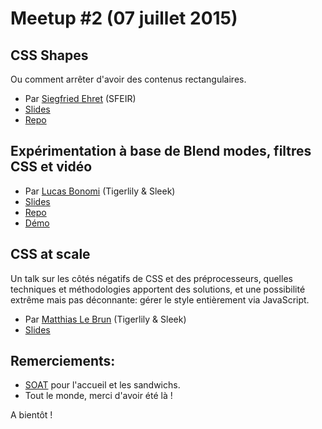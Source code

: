 # Meetup #2 (07 juillet 2015)

## CSS Shapes

Ou comment arrêter d'avoir des contenus rectangulaires.

- Par [Siegfried Ehret](https://twitter.com/SiegfriedEhret) (SFEIR)
- [Slides](https://slides.com/siegfriedehret/css-shapes/)
- [Repo](https://github.com/SiegfriedEhret/css-shapes)

## Expérimentation à base de Blend modes, filtres CSS et vidéo

- Par [Lucas Bonomi](https://twitter.com/LukyVJ) (Tigerlily & Sleek)
- [Slides](http://slides.com/lukyvj/deck/)
- [Repo](https://github.com/LukyVj/blendmode-filter-video)
- [Démo](http://lukyvj.github.io/blendmode-filter-video/)

## CSS at scale

Un talk sur les côtés négatifs de CSS et des préprocesseurs, quelles techniques et méthodologies apportent des solutions, et une possibilité extrême mais pas déconnante: gérer le style entièrement via JavaScript.

- Par [Matthias Le Brun](https://twitter.com/bloodyowl) (Tigerlily & Sleek)
- [Slides](https://bloodyowl.github.io/talk-css-at-scale/)

## Remerciements:

- [SOAT](http://www.soat.fr) pour l'accueil et les sandwichs.
- Tout le monde, merci d'avoir été là !

A bientôt !
